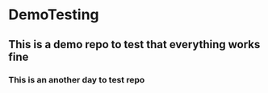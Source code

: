 # DemoTesting
## This is a demo repo to test that everything works fine
### This is an another day to test repo